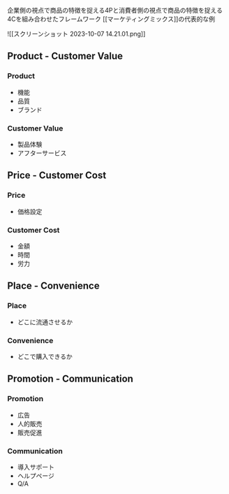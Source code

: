 企業側の視点で商品の特徴を捉える4Pと消費者側の視点で商品の特徴を捉える4Cを組み合わせたフレームワーク
[[マーケティングミックス]]の代表的な例

![[スクリーンショット 2023-10-07 14.21.01.png]]

## Product - Customer Value
### Product
- 機能
- 品質
- ブランド
### Customer Value
- 製品体験
- アフターサービス
## Price - Customer Cost
### Price
- 価格設定
### Customer Cost
- 金額
- 時間
- 労力
## Place - Convenience
### Place
- どこに流通させるか
### Convenience
- どこで購入できるか
## Promotion - Communication
### Promotion
- 広告
- 人的販売
- 販売促進
### Communication
- 導入サポート
- ヘルプページ
- Q/A
